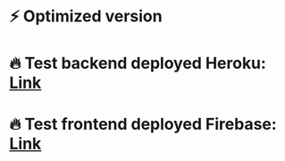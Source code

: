 # ⚡ Optimized version
# 🔥 Test backend deployed Heroku: [Link](https://social-network-backend-legabog.herokuapp.com)
# 🔥 Test frontend deployed Firebase: [Link](https://covers-storage.firebaseapp.com)
